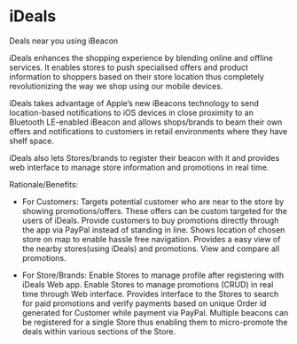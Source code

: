 iDeals
======

Deals near you using iBeacon

iDeals enhances the shopping experience by blending online and offline services. It enables stores to push specialised offers and product information to shoppers based on their store location thus completely revolutionizing the way we shop using our mobile devices.

iDeals takes advantage of Apple’s new iBeacons technology to send location-based notifications to iOS devices in close proximity to an Bluetooth LE-enabled iBeacon and allows shops/brands to beam their own offers and notifications to customers in retail environments where they have shelf space. 

iDeals also lets Stores/brands to register their beacon with it and provides web interface to manage store information and promotions in real time.


Rationale/Benefits:

+ For Customers:
Targets potential customer who are near to the store by showing promotions/offers. These offers can be custom targeted for the users of iDeals.
Provide customers to buy promotions directly through the app via PayPal instead of standing in line.
Shows location of chosen store on map to enable hassle free navigation.
Provides a easy view of the nearby stores(using iDeals) and promotions.
View and compare all promotions.

+ For Store/Brands:
Enable Stores to manage profile after registering with iDeals Web app.
Enable Stores to manage promotions (CRUD) in real time through Web interface.
Provides interface to the Stores to search for paid promotions and verify payments based on unique Order id generated for Customer while payment via PayPal.
Multiple beacons can be registered for a single Store thus enabling them to micro-promote the deals within various sections of the Store. 
